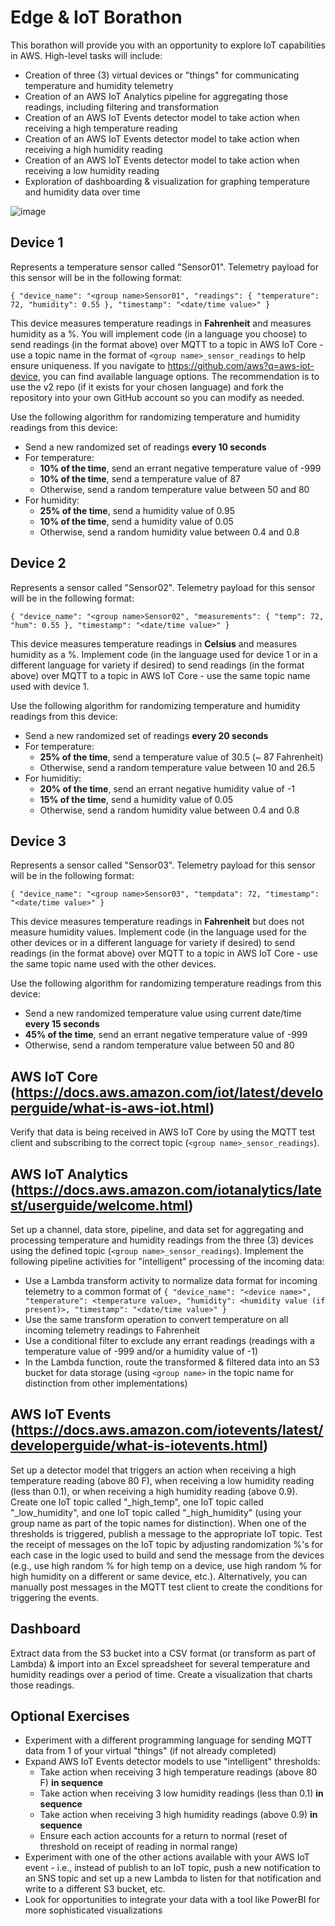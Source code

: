 # Edge & IoT Borathon

This borathon will provide you with an opportunity to explore IoT capabilities in AWS. High-level tasks will include:

- Creation of three (3) virtual devices or "things" for communicating temperature and humidity telemetry
- Creation of an AWS IoT Analytics pipeline for aggregating those readings, including filtering and transformation
- Creation of an AWS IoT Events detector model to take action when receiving a high temperature reading
- Creation of an AWS IoT Events detector model to take action when receiving a high humidity reading
- Creation of an AWS IoT Events detector model to take action when receiving a low humidity reading
- Exploration of dashboarding & visualization for graphing temperature and humidity data over time

![image](https://user-images.githubusercontent.com/25084145/113523979-9b0f8880-9579-11eb-943a-2d05e57e3ece.png)

## Device 1

Represents a temperature sensor called "<group name>Sensor01". Telemetry payload for this sensor will be in the following format:

`{
    "device_name": "<group name>Sensor01",
    "readings": {
        "temperature": 72,
        "humidity": 0.55
    },
    "timestamp": "<date/time value>"
}`

This device measures temperature readings in **Fahrenheit** and measures humidity as a %. You will implement code (in a language you choose) to send readings (in the format above) over MQTT to a topic in AWS IoT Core - use a topic name in the format of `<group name>_sensor_readings` to help ensure uniqueness. If you navigate to https://github.com/aws?q=aws-iot-device, you can find available language options. The recommendation is to use the v2 repo (if it exists for your chosen language) and fork the repository into your own GitHub account so you can modify as needed.

Use the following algorithm for randomizing temperature and humidity readings from this device:

- Send a new randomized set of readings **every 10 seconds**
- For temperature:
    - **10% of the time**, send an errant negative temperature value of -999
    - **10% of the time**, send a temperature value of 87
    - Otherwise, send a random temperature value between 50 and 80
- For humidity:
    - **25% of the time**, send a humidity value of 0.95
    - **10% of the time**, send a humidity value of 0.05
    - Otherwise, send a random humidity value between 0.4 and 0.8

## Device 2

Represents a sensor called "<group name>Sensor02". Telemetry payload for this sensor will be in the following format:

`{
    "device_name": "<group name>Sensor02",
    "measurements": {
        "temp": 72,
        "hum": 0.55
    },
    "timestamp": "<date/time value>"
}`

This device measures temperature readings in **Celsius** and measures humidity as a %. Implement code (in the language used for device 1 or in a different language for variety if desired) to send readings (in the format above) over MQTT to a topic in AWS IoT Core - use the same topic name used with device 1.

Use the following algorithm for randomizing temperature and humidity readings from this device:

- Send a new randomized set of readings **every 20 seconds**
- For temperature:
    - **25% of the time**, send a temperature value of 30.5 (~ 87 Fahrenheit)
    - Otherwise, send a random temperature value between 10 and 26.5
- For humiditiy:
    - **20% of the time**, send an errant negative humidity value of -1
    - **15% of the time**, send a humidity value of 0.05
    - Otherwise, send a random humidity value between 0.4 and 0.8

## Device 3

Represents a sensor called "<group name>Sensor03". Telemetry payload for this sensor will be in the following format:

`{
    "device_name": "<group name>Sensor03",
    "tempdata": 72,
    "timestamp": "<date/time value>"
}`

This device measures temperature readings in **Fahrenheit** but does not measure humidity values. Implement code (in the language used for the other devices or in a different language for variety if desired) to send readings (in the format above) over MQTT to a topic in AWS IoT Core - use the same topic name used with the other devices.

Use the following algorithm for randomizing temperature readings from this device:

- Send a new randomized temperature value using current date/time **every 15 seconds**
- **45% of the time**, send an errant negative temperature value of -999
- Otherwise, send a random temperature value between 50 and 80

## AWS IoT Core (https://docs.aws.amazon.com/iot/latest/developerguide/what-is-aws-iot.html)

Verify that data is being received in AWS IoT Core by using the MQTT test client and subscribing to the correct topic (`<group name>_sensor_readings`).

## AWS IoT Analytics (https://docs.aws.amazon.com/iotanalytics/latest/userguide/welcome.html)

Set up a channel, data store, pipeline, and data set for aggregating and processing temperature and humidity readings from the three (3) devices using the defined topic (`<group name>_sensor_readings`). Implement the following pipeline activities for "intelligent" processing of the incoming data:

- Use a Lambda transform activity to normalize data format for incoming telemetry to a common format of `{ "device_name": "<device name>", "temperature": <temperature value>, "humidity": <humidity value (if present)>, "timestamp": "<date/time value>" }`
- Use the same transform operation to convert temperature on all incoming telemetry readings to Fahrenheit
- Use a conditional filter to exclude any errant readings (readings with a temperature value of -999 and/or a humidity value of -1)
- In the Lambda function, route the transformed & filtered data into an S3 bucket for data storage (using `<group name>` in the topic name for distinction from other implementations)

## AWS IoT Events (https://docs.aws.amazon.com/iotevents/latest/developerguide/what-is-iotevents.html)

Set up a detector model that triggers an action when receiving a high temperature reading (above 80 F), when receiving a low humidity reading (less than 0.1), or when receiving a high humidity reading (above 0.9). Create one IoT topic called "<group name>_high_temp", one IoT topic called "<group name>_low_humidity", and one IoT topic called "<group name>_high_humidity" (using your group name as part of the topic names for distinction). When one of the thresholds is triggered, publish a message to the appropriate IoT topic. Test the receipt of messages on the IoT topic by adjusting randomization %'s for each case in the logic used to build and send the message from the devices (e.g., use high random % for high temp on a device, use high random % for high humidity on a different or same device, etc.). Alternatively, you can manually post messages in the MQTT test client to create the conditions for triggering the events.

## Dashboard

Extract data from the S3 bucket into a CSV format (or transform as part of Lambda) & import into an Excel spreadsheet for several temperature and humidity readings over a period of time. Create a visualization that charts those readings.

## Optional Exercises

- Experiment with a different programming language for sending MQTT data from 1 of your virtual "things" (if not already completed)
- Expand AWS IoT Events detector models to use "intelligent" thresholds:
    - Take action when receiving 3 high temperature readings (above 80 F) **in sequence**
    - Take action when receiving 3 low humidity readings (less than 0.1) **in sequence**
    - Take action when receiving 3 high humidity readings (above 0.9) **in sequence**
    - Ensure each action accounts for a return to normal (reset of threshold on receipt of reading in normal range) 
- Experiment with one of the other actions available with your AWS IoT event - i.e., instead of publish to an IoT topic, push a new notification to an SNS topic and set up a new Lambda to listen for that notification and write to a different S3 bucket, etc.
- Look for opportunities to integrate your data with a tool like PowerBI for more sophisticated visualizations
